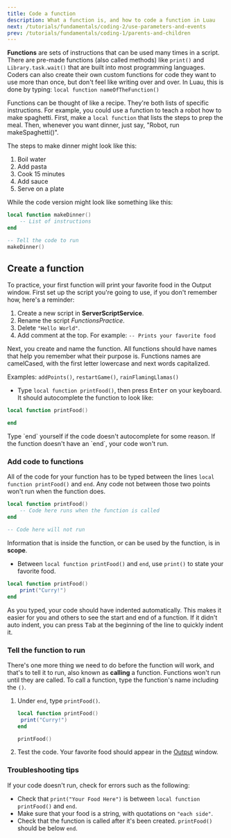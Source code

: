 ```yaml
---
title: Code a function
description: What a function is, and how to code a function in Luau
next: /tutorials/fundamentals/coding-2/use-parameters-and-events
prev: /tutorials/fundamentals/coding-1/parents-and-children
---
```


**Functions** are sets of instructions that can be used many times in a script. There are pre-made functions (also called methods) like `print()` and `Library.task.wait()` that are built into most programming languages. Coders can also create their own custom functions for code they want to use more than once, but don't feel like writing over and over. In Luau, this is done by typing:
`local function nameOfTheFunction()`

Functions can be thought of like a recipe. They're both lists of specific instructions. For example, you could use a function to teach a robot how to make spaghetti. First, make a `local function` that lists the steps to prep the meal. Then, whenever you want dinner, just say, "Robot, run makeSpaghetti()".

The steps to make dinner might look like this:

1. Boil water
2. Add pasta
3. Cook 15 minutes
4. Add sauce
5. Serve on a plate

While the code version might look like something like this:

```lua
local function makeDinner()
	-- List of instructions
end

-- Tell the code to run
makeDinner()
```

## Create a function

To practice, your first function will print your favorite food in the Output window. First set up the script you're going to use, if you don't remember how, here's a reminder:

1. Create a new script in **ServerScriptService**.
2. Rename the script _FunctionsPractice_.
3. Delete `"Hello World"`.
4. Add comment at the top. For example: `-- Prints your favorite food`

Next, you create and name the function. All functions should have names that help you remember what their purpose is. Functions names are camelCased, with the first letter lowercase and next words capitalized.

Examples: `addPoints()`, `restartGame()`, `rainFlamingLlamas()`

- Type `local function printFood()`, then press <kbd>Enter</kbd> on your keyboard. It should autocomplete the function to look like:

```lua
local function printFood()

end
```

<Alert severity="warning">
Type `end` yourself if the code doesn't autocomplete for some reason. If the function doesn't have an `end`, your code won't run.
</Alert>

### Add code to functions

All of the code for your function has to be typed between the lines `local function printFood()` and `end`. Any code not between those two points won't run when the function does.

```lua
local function printFood()
	-- Code here runs when the function is called
end

-- Code here will not run
```

Information that is inside the function, or can be used by the function, is in **scope**.

- Between `local function printFood()` and `end`, use `print()` to state your favorite food.

```lua
local function printFood()
	print("Curry!")
end
```

<Alert severity="success">
As you typed, your code should have indented automatically. This makes it easier for you and others to see the start and end of a function. If it didn't auto indent, you can press <kbd>Tab</kbd> at the beginning of the line to quickly indent it.
</Alert>

### Tell the function to run

There's one more thing we need to do before the function will work, and that's to tell it to run, also known as **calling** a function. Functions won't run until they are called. To call a function, type the function's name including the `()`.

1. Under `end`, type `printFood()`.

   ```lua
   local function printFood()
   	print("Curry!")
   end

   printFood()
   ```

2. Test the code. Your favorite food should appear in the [Output](../../../studio/output.md) window.

### Troubleshooting tips

If your code doesn't run, check for errors such as the following:

- Check that `print("Your Food Here")` is between `local function printFood()` and `end`.
- Make sure that your food is a string, with quotations on `"each side"`.
- Check that the function is called after it's been created. `printFood()` should be below `end`.
